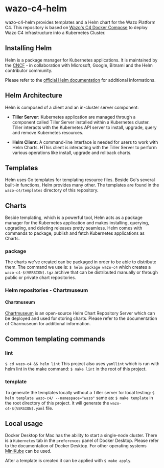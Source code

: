 # wazo-c4-helm
wazo-c4-helm provides templates and a Helm chart for the Wazo Platform C4. This repository is based on [Wazo's C4 Docker Compose](https://github.com/wazo-platform/wazo-c4) to deploy Wazo C4 infrastructure into a Kubernetes Cluster.

## Installing Helm
Helm is a package manager for Kubernetes applications. It is maintained by the [CNCF](https://www.cncf.io/) - in collaboration with Microsoft, Google, Bitnami and the Helm contributor community. 

Please refer to the [official Helm documentation](https://helm.sh/docs/intro/install/) for additional informations.

## Helm Architecture
Helm is composed of a client and an in-cluster server component:

* **Tiller Server:** Kubernetes application are managed through a component called Tiller Server installed within a Kubernetes cluster. Tiller interacts with the Kubernetes API server to install, upgrade, query and remove Kubernetes resources.

* **Helm Client:** A command-line interface is needed for users to work with Helm Charts. HThis client is interacting with the Tiller Server to perform various operations like install, upgrade and rollback charts.

## Templates

Helm uses Go templates for templating resource files. Beside Go's several built-in functions, Helm provides many other. The templates are found in the `wazo-c4/templates` directory of this repository.

## Charts
Beside templating, which is a powerful tool, Helm acts as a package manager for the Kubernetes application and makes installing, querying, upgrading, and deleting releases pretty seamless. Helm comes with commands to package, publish and fetch Kubernetes applications as Charts.

### package
The charts we've created can be packaged in order to be able to distribute them. The command we use is:
```$ helm package wazo-c4``` which creates a `wazo-c4-$(VERSION).tgz` archive that can be distributed manually or through public or private chart repositories.

### Helm repositories - Chartmuseum
#### Chartmuseum
[Chartmuseum](https://chartmuseum.com/) is an open-source Helm Chart Repository Server which can be deployed and used for storing charts.
Please refer to the documentation of Charmuseum for additional information.

## Common templating commands

### lint
```$ cd wazo-c4 && helm lint```
This project also uses `yamllint` which is run with helm lint in the make command: ```$ make lint``` in the root of this project.

### template
To generate the templates locally without a Tiller server for local testing:
```$ helm template wazo-c4/ --namespace="wazo"```
same as:
```$ make template``` in the root directory of this project. It will generate the `wazo-c4-$(VERSION).yaml` file.

## Local usage
Docker Desktop for Mac has the ability to start a single-node cluster. There is a `Kubernetes` tab in the `preferences` panel of Docker Desktop. Please refer to the documentation of Docker Desktop. For other operating systems [MiniKube](https://kubernetes.io/docs/tasks/tools/install-minikube/) can be used.

After a template is created it can be applied with ```$ make apply```.